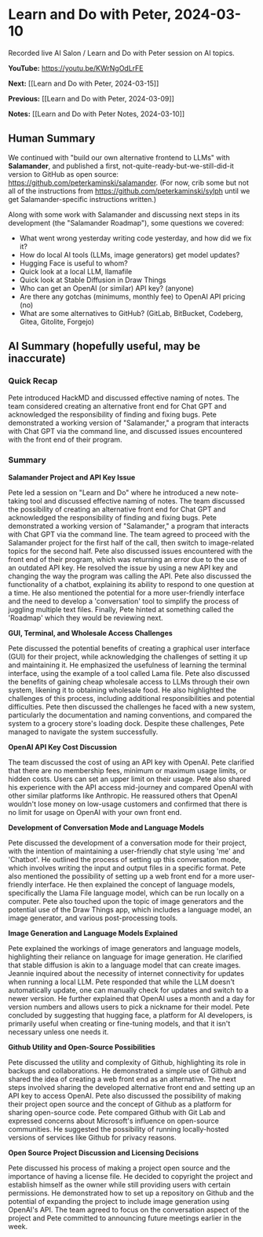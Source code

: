 # Learn and Do with Peter, 2024-03-10

Recorded live AI Salon / Learn and Do with Peter session on AI topics.

**YouTube:** <https://youtu.be/KWrNgOdLrFE>

**Next:** [[Learn and Do with Peter, 2024-03-15]]

**Previous:** [[Learn and Do with Peter, 2024-03-09]]

**Notes:** [[Learn and Do with Peter Notes, 2024-03-10]]

## Human Summary

We continued with "build our own alternative frontend to LLMs" with **Salamander**, and published a first, not-quite-ready-but-we-still-did-it version to GitHub as open source: <https://github.com/peterkaminski/salamander>. (For now, crib some but not all of the instructions from <https://github.com/peterkaminski/sylph> until we get Salamander-specific instructions written.)

Along with some work with Salamander and discussing next steps in its development (the "Salamander Roadmap"), some questions we covered:

- What went wrong yesterday writing code yesterday, and how did we fix it?
- How do local AI tools (LLMs, image generators) get model updates?
- Hugging Face is useful to whom?
- Quick look at a local LLM, llamafile
- Quick look at Stable Diffusion in Draw Things
- Who can get an OpenAI (or similar) API key? (anyone)
- Are there any gotchas (minimums, monthly fee) to OpenAI API pricing (no)
- What are some alternatives to GitHub? (GitLab, BitBucket, Codeberg, Gitea, Gitolite, Forgejo)

## AI Summary (hopefully useful, may be inaccurate)

### Quick Recap

Pete introduced HackMD and discussed effective naming of notes. The team considered creating an alternative front end for Chat GPT and acknowledged the responsibility of finding and fixing bugs. Pete demonstrated a working version of "Salamander," a program that interacts with Chat GPT via the command line, and discussed issues encountered with the front end of their program.

### Summary

**Salamander Project and API Key Issue**

Pete led a session on "Learn and Do" where he introduced a new note-taking tool and discussed effective naming of notes. The team discussed the possibility of creating an alternative front end for Chat GPT and acknowledged the responsibility of finding and fixing bugs. Pete demonstrated a working version of "Salamander," a program that interacts with Chat GPT via the command line. The team agreed to proceed with the Salamander project for the first half of the call, then switch to image-related topics for the second half. Pete also discussed issues encountered with the front end of their program, which was returning an error due to the use of an outdated API key. He resolved the issue by using a new API key and changing the way the program was calling the API. Pete also discussed the functionality of a chatbot, explaining its ability to respond to one question at a time. He also mentioned the potential for a more user-friendly interface and the need to develop a 'conversation' tool to simplify the process of juggling multiple text files. Finally, Pete hinted at something called the 'Roadmap' which they would be reviewing next.

**GUI, Terminal, and Wholesale Access Challenges**

Pete discussed the potential benefits of creating a graphical user interface (GUI) for their project, while acknowledging the challenges of setting it up and maintaining it. He emphasized the usefulness of learning the terminal interface, using the example of a tool called Lama file. Pete also discussed the benefits of gaining cheap wholesale access to LLMs through their own system, likening it to obtaining wholesale food. He also highlighted the challenges of this process, including additional responsibilities and potential difficulties. Pete then discussed the challenges he faced with a new system, particularly the documentation and naming conventions, and compared the system to a grocery store's loading dock. Despite these challenges, Pete managed to navigate the system successfully.

**OpenAI API Key Cost Discussion**

The team discussed the cost of using an API key with OpenAI. Pete clarified that there are no membership fees, minimum or maximum usage limits, or hidden costs. Users can set an upper limit on their usage. Pete also shared his experience with the API access mid-journey and compared OpenAI with other similar platforms like Anthropic. He reassured others that OpenAI wouldn't lose money on low-usage customers and confirmed that there is no limit for usage on OpenAI with your own front end.

**Development of Conversation Mode and Language Models**

Pete discussed the development of a conversation mode for their project, with the intention of maintaining a user-friendly chat style using 'me' and 'Chatbot'. He outlined the process of setting up this conversation mode, which involves writing the input and output files in a specific format. Pete also mentioned the possibility of setting up a web front end for a more user-friendly interface. He then explained the concept of language models, specifically the Llama File language model, which can be run locally on a computer. Pete also touched upon the topic of image generators and the potential use of the Draw Things app, which includes a language model, an image generator, and various post-processing tools.

**Image Generation and Language Models Explained**

Pete explained the workings of image generators and language models, highlighting their reliance on language for image generation. He clarified that stable diffusion is akin to a language model that can create images. Jeannie inquired about the necessity of internet connectivity for updates when running a local LLM. Pete responded that while the LLM doesn't automatically update, one can manually check for updates and switch to a newer version. He further explained that OpenAI uses a month and a day for version numbers and allows users to pick a nickname for their model. Pete concluded by suggesting that hugging face, a platform for AI developers, is primarily useful when creating or fine-tuning models, and that it isn't necessary unless one needs it.

**Github Utility and Open-Source Possibilities**

Pete discussed the utility and complexity of Github, highlighting its role in backups and collaborations. He demonstrated a simple use of Github and shared the idea of creating a web front end as an alternative. The next steps involved sharing the developed alternative front end and setting up an API key to access OpenAI. Pete also discussed the possibility of making their project open source and the concept of Github as a platform for sharing open-source code. Pete compared Github with Git Lab and expressed concerns about Microsoft's influence on open-source communities. He suggested the possibility of running locally-hosted versions of services like Github for privacy reasons.

**Open Source Project Discussion and Licensing Decisions**

Pete discussed his process of making a project open source and the importance of having a license file. He decided to copyright the project and establish himself as the owner while still providing users with certain permissions. He demonstrated how to set up a repository on Github and the potential of expanding the project to include image generation using OpenAI's API. The team agreed to focus on the conversation aspect of the project and Pete committed to announcing future meetings earlier in the week.